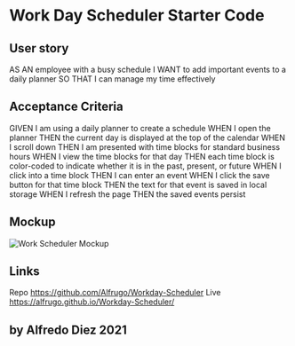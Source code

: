 
# Work Day Scheduler Starter Code

## User story

AS AN employee with a busy schedule
I WANT to add important events to a daily planner
SO THAT I can manage my time effectively


## Acceptance Criteria

GIVEN I am using a daily planner to create a schedule
WHEN I open the planner
THEN the current day is displayed at the top of the calendar
WHEN I scroll down
THEN I am presented with time blocks for standard business hours
WHEN I view the time blocks for that day
THEN each time block is color-coded to indicate whether it is in the past, present, or future
WHEN I click into a time block
THEN I can enter an event
WHEN I click the save button for that time block
THEN the text for that event is saved in local storage
WHEN I refresh the page
THEN the saved events persist

## Mockup 

![Work Scheduler Mockup](https://user-images.githubusercontent.com/36056407/145688289-50a469ab-5f3b-4fc2-94e4-b30d6656b816.png)


## Links

Repo https://github.com/Alfrugo/Workday-Scheduler
Live https://alfrugo.github.io/Workday-Scheduler/


## by Alfredo Diez 2021





